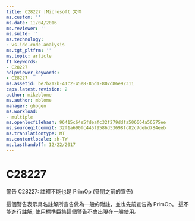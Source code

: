 ```yaml
---
title: C28227 |Microsoft 文件
ms.custom: ''
ms.date: 11/04/2016
ms.reviewer: ''
ms.suite: ''
ms.technology:
- vs-ide-code-analysis
ms.tgt_pltfrm: ''
ms.topic: article
f1_keywords:
- C28227
helpviewer_keywords:
- C28227
ms.assetid: be7b212b-41c2-45e8-85d1-807d86e92311
caps.latest.revision: 2
author: mikeblome
ms.author: mblome
manager: ghogen
ms.workload:
- multiple
ms.openlocfilehash: 96415c64e5fdeafc32f279ddfa506664a56575ee
ms.sourcegitcommit: 32f1a690fc445f9586d53698fc82c7debd784eeb
ms.translationtype: MT
ms.contentlocale: zh-TW
ms.lasthandoff: 12/22/2017
---
```

# <a name="c28227"></a>C28227
警告 C28227: 註釋不能也是 PrimOp (參閱之前的宣告)  
  
 這個警告表示具名註解所宣告做為一般的附註，並也先前宣告為 PrimOp。 這不能進行註解; 使用標準巨集這個警告不會出現在一般使用。